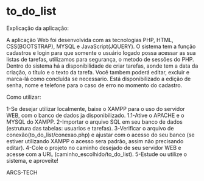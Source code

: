 # to_do_list
Explicação da aplicação:

A aplicação Web foi desenvolvida com as tecnologias PHP, HTML, CSS(BOOTSTRAP), MYSQL e JavaScript(JQUERY).
O sistema tem a função cadastros e login para que somente o usuário logado possa acessar as sua listas de tarefas, utilizamos para segurança, o metodo de sessões do PHP.
Dentro do sistema há a disponibilidade de criar tarefas, aonde tem a data da criação, o título e o texto da tarefa.
Você tambem poderá editar, excluir e marca-lá como concluída se necessario.
Está disponibilizado a edição de senha, nome e telefone para o caso de erro no momento do cadastro.

Como utilizar:

1-Se desejar utilizar localmente, baixe o XAMPP para o uso do servidor WEB, com o banco de dados ja disponibilizado.
1.1-Ative o APACHE e o MYSQL do XAMPP.
2-Importar o arquivo SQL em seu banco de dados (estrutura das tabelas: usuarios e tarefas).
3-Verificar o arquivo de conexão(to_do_list/conexao.php) e ajustar com o acesso do seu banco (se estiver utilizando XAMPP o acesso sera padrão, assim não precisando editar).
4-Cole o projeto no caminho desejado de seu servidor WEB e acesse com a URL (caminho_escolhido/to_do_list).
5-Estude ou utilize o sistema, e aproveite!

ARCS-TECH

